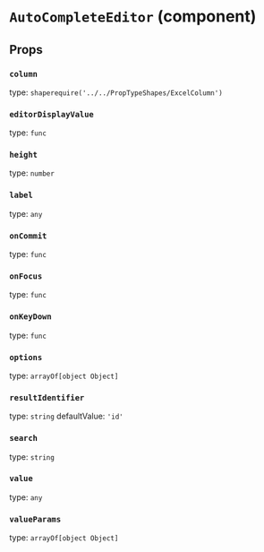 `AutoCompleteEditor` (component)
================================



Props
-----

### `column`

type: `shaperequire('../../PropTypeShapes/ExcelColumn')`


### `editorDisplayValue`

type: `func`


### `height`

type: `number`


### `label`

type: `any`


### `onCommit`

type: `func`


### `onFocus`

type: `func`


### `onKeyDown`

type: `func`


### `options`

type: `arrayOf[object Object]`


### `resultIdentifier`

type: `string`
defaultValue: `'id'`


### `search`

type: `string`


### `value`

type: `any`


### `valueParams`

type: `arrayOf[object Object]`

